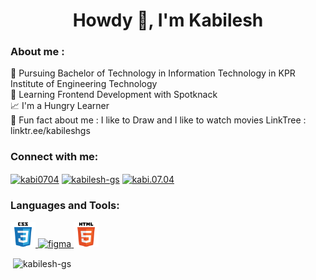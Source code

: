 <h1 align="center">Howdy 👋, I'm Kabilesh</h1>
<h3 align="left">About me :</h3>
📖 Pursuing Bachelor of Technology in Information Technology in KPR Institute of Engineering Technology<br>
🌱 Learning Frontend Development with Spotknack<br>
📈 I'm a Hungry Learner<br>
🤩 Fun fact about me : I like to Draw and I like to watch movies
LinkTree : linktr.ee/kabileshgs

<h3 align="left">Connect with me:</h3>
<p align="left">
<a href="https://twitter.com/kabi0704" target="blank"><img align="center" src="https://raw.githubusercontent.com/rahuldkjain/github-profile-readme-generator/master/src/images/icons/Social/twitter.svg" alt="kabi0704" height="30" width="40" /></a>
<a href="https://linkedin.com/in/kabilesh-gs" target="blank"><img align="center" src="https://raw.githubusercontent.com/rahuldkjain/github-profile-readme-generator/master/src/images/icons/Social/linked-in-alt.svg" alt="kabilesh-gs" height="30" width="40" /></a>
<a href="https://instagram.com/kabi.07.04" target="blank"><img align="center" src="https://raw.githubusercontent.com/rahuldkjain/github-profile-readme-generator/master/src/images/icons/Social/instagram.svg" alt="kabi.07.04" height="30" width="40" /></a>
</p>

<h3 align="left">Languages and Tools:</h3>
<p align="left"> <a href="https://www.w3schools.com/css/" target="_blank" rel="noreferrer"> <img src="https://raw.githubusercontent.com/devicons/devicon/master/icons/css3/css3-original-wordmark.svg" alt="css3" width="40" height="40"/> </a> <a href="https://www.figma.com/" target="_blank" rel="noreferrer"> <img src="https://www.vectorlogo.zone/logos/figma/figma-icon.svg" alt="figma" width="40" height="40"/> </a> <a href="https://www.w3.org/html/" target="_blank" rel="noreferrer"> <img src="https://raw.githubusercontent.com/devicons/devicon/master/icons/html5/html5-original-wordmark.svg" alt="html5" width="40" height="40"/> </a>  </p>

<p>&nbsp;<img align="center" src="https://github-readme-stats.vercel.app/api?username=kabilesh-gs&show_icons=true&locale=en" alt="kabilesh-gs" /></p>
